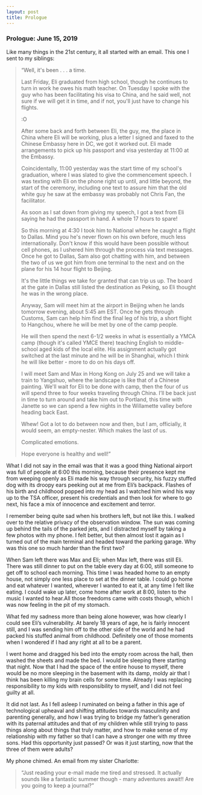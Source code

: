 ```yaml
---
layout: post
title: Prologue
---
```

### Prologue:	June 15, 2019 
 
Like many things in the 21st century, it all started with an email. This one I sent to my siblings:

> “Well, it's been . . . a time.
>
> Last Friday, Eli graduated from high school, though he continues to turn in work he owes his math teacher. On Tuesday I spoke with the guy who has been facilitating his visa to China, and he said well, not sure if we will get it in time, and if not, you'll just have to change his flights.
>
> :O
>
> After some back and forth between Eli, the guy, me, the place in China where Eli will be working, plus a letter I signed and faxed to the Chinese Embassy here in DC, we got it worked out. Eli made arrangements to pick up his passport and visa yesterday at 11:00 at the  Embassy.
>
> Coincidentally, 11:00 yesterday was the start time of my school's graduation, where I was slated to give the commencement speech. I  was texting with Eli on the phone right up until, and little beyond, the start of the ceremony, including one text to assure him that the old white guy he saw at the embassy was probably not Chris Fan, the facilitator. 
>
> As soon as I sat down from giving my speech, I got a text from Eli saying he had the passport in hand. A whole 17 hours to spare!
>
> So this morning at 4:30 I took him to National where he caught a flight to Dallas. Mind you he's never flown on his own before, much less internationally. Don't know if this would have been possible without cell phones, as I ushered him through the process via text   messages. Once he got to Dallas, Sam also got chatting with him, and between the two of us we got him from one terminal to the next and on the plane for his 14 hour flight to Beijing. 
>
> It's the little things we take for granted that can trip us up. The board at the gate in Dallas still listed the destination as Peking, so Eli thought he was in the wrong place. 
>
> Anyway, Sam will meet him at the airport in Beijing when he lands tomorrow evening, about 5:45 am EST. Once he gets through Customs, Sam can help him find the final leg of his trip, a short flight to Hangchou, where he will be met by one of the camp people. 
>
> He will then spend the next 6-1/2 weeks in what is essentially a YMCA camp (though it's called YMCE there) teaching English to middle-school aged kids of the local elite. His assignment actually got switched at the last minute and he will be in Shanghai, which I think he will like better - more to do on his days off.
>
> I will meet Sam and Max in Hong Kong on July 25 and we will take a train to Yangshuo, where the landscape is like that of a Chinese painting. We'll wait for Eli to be done with camp, then the four of us will spend three to four weeks traveling through China. I’ll be back just in time to turn around and take him out to Portland, this time with Janette so we can spend a few nights in the Willamette valley before heading back East.
>
> Whew! Got a lot to do between now and then, but I am, officially, it would seem, an empty-nester. Which makes the last of us. 
>
> Complicated emotions.
>
> Hope everyone is healthy and well!”

What I did not say in the email was that it was a good thing National airport was full of people at 6:00 this morning, because their presence kept me from weeping openly as Eli made his way through security, his fuzzy stuffed dog with its droopy ears peeking out at me from Eli’s backpack. Flashes of his birth and childhood popped into my head as I watched him wind his way up to the TSA officer, present his credentials and then look for where to go next, his face a mix of innocence and excitement and terror. 

I remember being quite sad when his brothers left, but not like this. I walked over to the relative privacy of the observation window. The sun was coming up behind the tails of the parked jets, and I distracted myself by taking a few photos with my phone. I felt better, but then almost lost it again as I turned out of the main terminal and headed toward the parking garage. Why was this one so much harder than the first two?

When Sam left there was Max and Eli; when Max left, there was still Eli. There was still dinner to put on the table every day at 6:00, still someone to get off to school each morning. This time I was headed home to an empty house, not simply one less place to set at the dinner table. I could go home and eat whatever I wanted, wherever I wanted to eat it, at any time I felt like eating. I could wake up later, come home after work at 8:00, listen to the music I wanted to hear.All those freedoms came with costs though, which I was now feeling in the pit of my stomach. 

What fed my sadness more than being alone however, was how clearly I could see Eli’s vulnerability. At barely 18 years of age, he is fairly innocent still, and I was sending him off to the other side of the world and he had packed his stuffed animal from childhood. Definitely one of those moments when I wondered if I had any right at all to be a parent.

I went home and dragged his bed into the empty room across the hall, then washed the sheets and made the bed. I would be sleeping there starting that night. Now that I had the space of the entire house to myself, there would be no more sleeping in the basement with its damp, moldy air that I think has been killing my brain cells for some time. Already I was replacing responsibility to my kids with responsibility to myself, and I did not feel guilty at all. 

It did not last. As I fell asleep I ruminated on being a father in this age of technological upheaval and shifting attitudes towards masculinity and parenting generally, and how I was trying to bridge my father’s generation with its paternal attitudes and that of  my children while still trying to pass things along about things that truly matter, and how to make sense of my relationship with my father so that I can have a stronger one with my three sons. Had this opportunity just passed? Or was it just starting, now that the three of them were adults? 

My phone chimed. An email from my sister Charlotte:

> “Just reading your e-mail made me tired and stressed. It actually sounds like a fantastic summer though - many adventures await!!  Are you going to keep a journal?”
